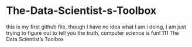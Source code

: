 The-Data-Scientist-s-Toolbox
============================
this is my first github file, though I have no idea what I am i doing, I am just trying to figure out
to tell you the truth, computer science is fun!
111
The Data Scientist’s Toolbox
